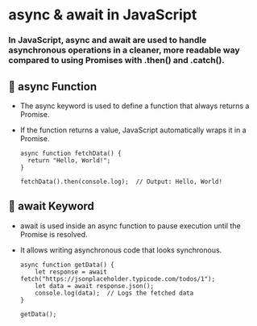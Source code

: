 # async & await in JavaScript

### In JavaScript, async and await are used to handle asynchronous operations in a cleaner, more readable way compared to using Promises with .then() and .catch().

## 🔹 async Function

+ The async keyword is used to define a function that always returns a Promise.
+ If the function returns a value, JavaScript automatically wraps it in a Promise.
   
      async function fetchData() {
        return "Hello, World!";
      }
      
      fetchData().then(console.log);  // Output: Hello, World!

## 🔹 await Keyword

+ await is used inside an async function to pause execution until the Promise is resolved.
+ It allows writing asynchronous code that looks synchronous.
      
      async function getData() {
          let response = await fetch("https://jsonplaceholder.typicode.com/todos/1");
          let data = await response.json();
          console.log(data);  // Logs the fetched data
      }
      
      getData();
